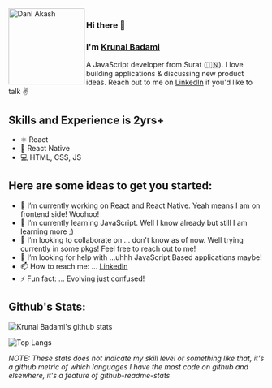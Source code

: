 <img align="left" width="150" height="150" alt="Dani Akash" src="https://camo.githubusercontent.com/e996facd3d5e9bc179acffc8a4317b280115b7d922b4edaecb2d8fdb2cf7fdca/68747470733a2f2f63646e2e71756f7465736772616d2e636f6d2f696d672f36312f39322f313638313732353733372d4c45474f2d4d6f7669652d4261746d616e2d51756f74652e706e67"/>

### Hi there 👋
### I'm [Krunal Badami](http://krunalbadami.herokuapp.com/)

A JavaScript developer from Surat (🇮🇳). I love building applications & discussing new product ideas. Reach out to me on [LinkedIn](https://www.linkedin.com/in/krunalbadami/) if you'd like to talk ✌️


## Skills and Experience is 2yrs+
* ⚛ React
* 📱 React Native
* 💻 HTML, CSS, JS


## Here are some ideas to get you started:

- 🔭 I’m currently working on React and React Native. Yeah means I am on frontend side! Woohoo!
- 🌱 I’m currently learning JavaScript. Well I know already but still I am learning more ;)
- 👯 I’m looking to collaborate on ... don't know as of now. Well trying currently in some pkgs! Feel free to reach out to me! 
- 🤔 I’m looking for help with ...uhhh JavaScript Based applications maybe!
- 📫 How to reach me: ... [LinkedIn](https://www.linkedin.com/in/krunalbadami/)
- ⚡ Fun fact: ... Evolving just confused!

## Github's Stats:
![Krunal Badami's github stats](https://github-readme-stats.vercel.app/api?username=krunalbad&count_private=true&include_all_commits=true&show_icons=true)

![Top Langs](https://github-readme-stats.vercel.app/api/top-langs/?username=krunalbad&layout=compact)


_NOTE: These stats does not indicate my skill level or something like that, it's a github metric of which languages I have the most code on github and elsewhere, it's a feature of github-readme-stats_

<!--
**krunalbad/krunalbad** is a ✨ _special_ ✨ repository because its `README.md` (this file) appears on your GitHub profile.
-->
